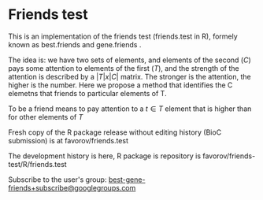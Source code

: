 Friends test
============

This is an implementation of the friends test (friends.test in R), formely known as best.friends and gene.friends .

The idea is: we have two sets of elements, and elements of the second (${C}$) pays some attention to elements of the first (${T}$), 
and the strength of the attention is described by a $|T|x|C|$ matrix. The stronger is the attention, the higher is the number. 
Here we propose a method that identifies the C elemetns that friends to particular elements of T.

To be a friend means to pay attention to a $t \in {T}$ element that is higher than for other elements of ${T}$ 

Fresh copy of the R package release without editing history (BioC submission) is at 
favorov/friends.test   

The development history is here, R package is repository is favorov/friends-test/R/friends.test  

Subscribe to the user's group: best-gene-friends+subscribe@googlegroups.com
